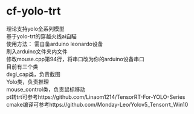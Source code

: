 # cf-yolo-trt  
理论支持yolo全系列模型  
基于yolo-trt的穿越火线ai自瞄  
使用方法：
需自备arduino leonardo设备  
刷入arduino文件夹内文件  
修改mouse.cpp第94行，将串口改为你的arduino设备串口  
目前有三个类  
dxgi_cap类，负责截图  
Yolo类，负责推理  
mouse_control类，负责鼠标移动  
pt转trt可参考https://github.com/Linaom1214/TensorRT-For-YOLO-Series  
cmake编译可参考https://github.com/Monday-Leo/Yolov5_Tensorrt_Win10  
